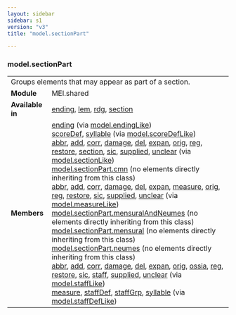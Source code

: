 ```yaml
---
layout: sidebar
sidebar: s1
version: "v3"
title: "model.sectionPart"

---
```


<div class="classSpec model">
   <h3 id="model.sectionPart">model.sectionPart</h3>
   <table class="wovenodd">
      <tr>
         <td colspan="2" class="wovenodd-col2">Groups elements that may appear as part of a section.</td>
      </tr>
      <tr>
         <td class="wovenodd-col1">
            <strong>Module</strong>
         </td>
         <td class="wovenodd-col2">MEI.shared</td>
      </tr>
      <tr>
         <td class="wovenodd-col1">
            <strong>Available in</strong>
         </td>
         <td class="wovenodd-col2">
            <div class="parent">
               <div>
                  <a class="link_odd_elementSpec" href="/{{ site.baseurl }}/{{ page.version }}/elements/ending.html">ending</a>, 
                  <a class="link_odd_elementSpec" href="/{{ site.baseurl }}/{{ page.version }}/elements/lem.html">lem</a>, 
                  <a class="link_odd_elementSpec" href="/{{ site.baseurl }}/{{ page.version }}/elements/rdg.html">rdg</a>, 
                  <a class="link_odd_elementSpec" href="/{{ site.baseurl }}/{{ page.version }}/elements/section.html">section</a>
               </div>
            </div>
         </td>
      </tr>
      <tr>
         <td class="wovenodd-col1">
            <strong>Members</strong>
         </td>
         <td class="wovenodd-col2">
            <div class="parent">
               <div>
                  <a class="link_odd_elementSpec" href="/{{ site.baseurl }}/{{ page.version }}/model-classes/ending.html">ending</a>
                  <span> (via 
                     <a class="link_odd_classSpec" href="/{{ site.baseurl }}/{{ page.version }}/model-classes/model.endingLike.html">model.endingLike</a>)
                  </span>
               </div>
               <div>
                  <a class="link_odd_elementSpec" href="/{{ site.baseurl }}/{{ page.version }}/model-classes/scoreDef.html">scoreDef</a>, 
                  <a class="link_odd_elementSpec" href="/{{ site.baseurl }}/{{ page.version }}/model-classes/syllable.html">syllable</a>
                  <span> (via 
                     <a class="link_odd_classSpec" href="/{{ site.baseurl }}/{{ page.version }}/model-classes/model.scoreDefLike.html">model.scoreDefLike</a>)
                  </span>
               </div>
               <div>
                  <a class="link_odd_elementSpec" href="/{{ site.baseurl }}/{{ page.version }}/model-classes/abbr.html">abbr</a>, 
                  <a class="link_odd_elementSpec" href="/{{ site.baseurl }}/{{ page.version }}/model-classes/add.html">add</a>, 
                  <a class="link_odd_elementSpec" href="/{{ site.baseurl }}/{{ page.version }}/model-classes/corr.html">corr</a>, 
                  <a class="link_odd_elementSpec" href="/{{ site.baseurl }}/{{ page.version }}/model-classes/damage.html">damage</a>, 
                  <a class="link_odd_elementSpec" href="/{{ site.baseurl }}/{{ page.version }}/model-classes/del.html">del</a>, 
                  <a class="link_odd_elementSpec" href="/{{ site.baseurl }}/{{ page.version }}/model-classes/expan.html">expan</a>, 
                  <a class="link_odd_elementSpec" href="/{{ site.baseurl }}/{{ page.version }}/model-classes/orig.html">orig</a>, 
                  <a class="link_odd_elementSpec" href="/{{ site.baseurl }}/{{ page.version }}/model-classes/reg.html">reg</a>, 
                  <a class="link_odd_elementSpec" href="/{{ site.baseurl }}/{{ page.version }}/model-classes/restore.html">restore</a>, 
                  <a class="link_odd_elementSpec" href="/{{ site.baseurl }}/{{ page.version }}/model-classes/section.html">section</a>, 
                  <a class="link_odd_elementSpec" href="/{{ site.baseurl }}/{{ page.version }}/model-classes/sic.html">sic</a>, 
                  <a class="link_odd_elementSpec" href="/{{ site.baseurl }}/{{ page.version }}/model-classes/supplied.html">supplied</a>, 
                  <a class="link_odd_elementSpec" href="/{{ site.baseurl }}/{{ page.version }}/model-classes/unclear.html">unclear</a>
                  <span> (via 
                     <a class="link_odd_classSpec" href="/{{ site.baseurl }}/{{ page.version }}/model-classes/model.sectionLike.html">model.sectionLike</a>)
                  </span>
               </div>
               <div>
                  <span>
                     <a class="link_odd_classSpec" href="/{{ site.baseurl }}/{{ page.version }}/model-classes/model.sectionPart.cmn.html">model.sectionPart.cmn</a> (no elements directly inheriting from this class)
                  </span>
               </div>
               <div>
                  <a class="link_odd_elementSpec" href="/{{ site.baseurl }}/{{ page.version }}/model-classes/abbr.html">abbr</a>, 
                  <a class="link_odd_elementSpec" href="/{{ site.baseurl }}/{{ page.version }}/model-classes/add.html">add</a>, 
                  <a class="link_odd_elementSpec" href="/{{ site.baseurl }}/{{ page.version }}/model-classes/corr.html">corr</a>, 
                  <a class="link_odd_elementSpec" href="/{{ site.baseurl }}/{{ page.version }}/model-classes/damage.html">damage</a>, 
                  <a class="link_odd_elementSpec" href="/{{ site.baseurl }}/{{ page.version }}/model-classes/del.html">del</a>, 
                  <a class="link_odd_elementSpec" href="/{{ site.baseurl }}/{{ page.version }}/model-classes/expan.html">expan</a>, 
                  <a class="link_odd_elementSpec" href="/{{ site.baseurl }}/{{ page.version }}/model-classes/measure.html">measure</a>, 
                  <a class="link_odd_elementSpec" href="/{{ site.baseurl }}/{{ page.version }}/model-classes/orig.html">orig</a>, 
                  <a class="link_odd_elementSpec" href="/{{ site.baseurl }}/{{ page.version }}/model-classes/reg.html">reg</a>, 
                  <a class="link_odd_elementSpec" href="/{{ site.baseurl }}/{{ page.version }}/model-classes/restore.html">restore</a>, 
                  <a class="link_odd_elementSpec" href="/{{ site.baseurl }}/{{ page.version }}/model-classes/sic.html">sic</a>, 
                  <a class="link_odd_elementSpec" href="/{{ site.baseurl }}/{{ page.version }}/model-classes/supplied.html">supplied</a>, 
                  <a class="link_odd_elementSpec" href="/{{ site.baseurl }}/{{ page.version }}/model-classes/unclear.html">unclear</a>
                  <span> (via 
                     <a class="link_odd_classSpec" href="/{{ site.baseurl }}/{{ page.version }}/model-classes/model.measureLike.html">model.measureLike</a>)
                  </span>
               </div>
               <div>
                  <span>
                     <a class="link_odd_classSpec" href="/{{ site.baseurl }}/{{ page.version }}/model-classes/model.sectionPart.mensuralAndNeumes.html">model.sectionPart.mensuralAndNeumes</a> (no elements directly inheriting from this class)
                  </span>
               </div>
               <div>
                  <span>
                     <a class="link_odd_classSpec" href="/{{ site.baseurl }}/{{ page.version }}/model-classes/model.sectionPart.mensural.html">model.sectionPart.mensural</a> (no elements directly inheriting from this class)
                  </span>
               </div>
               <div>
                  <span>
                     <a class="link_odd_classSpec" href="/{{ site.baseurl }}/{{ page.version }}/model-classes/model.sectionPart.neumes.html">model.sectionPart.neumes</a> (no elements directly inheriting from this class)
                  </span>
               </div>
               <div>
                  <a class="link_odd_elementSpec" href="/{{ site.baseurl }}/{{ page.version }}/model-classes/abbr.html">abbr</a>, 
                  <a class="link_odd_elementSpec" href="/{{ site.baseurl }}/{{ page.version }}/model-classes/add.html">add</a>, 
                  <a class="link_odd_elementSpec" href="/{{ site.baseurl }}/{{ page.version }}/model-classes/corr.html">corr</a>, 
                  <a class="link_odd_elementSpec" href="/{{ site.baseurl }}/{{ page.version }}/model-classes/damage.html">damage</a>, 
                  <a class="link_odd_elementSpec" href="/{{ site.baseurl }}/{{ page.version }}/model-classes/del.html">del</a>, 
                  <a class="link_odd_elementSpec" href="/{{ site.baseurl }}/{{ page.version }}/model-classes/expan.html">expan</a>, 
                  <a class="link_odd_elementSpec" href="/{{ site.baseurl }}/{{ page.version }}/model-classes/orig.html">orig</a>, 
                  <a class="link_odd_elementSpec" href="/{{ site.baseurl }}/{{ page.version }}/model-classes/ossia.html">ossia</a>, 
                  <a class="link_odd_elementSpec" href="/{{ site.baseurl }}/{{ page.version }}/model-classes/reg.html">reg</a>, 
                  <a class="link_odd_elementSpec" href="/{{ site.baseurl }}/{{ page.version }}/model-classes/restore.html">restore</a>, 
                  <a class="link_odd_elementSpec" href="/{{ site.baseurl }}/{{ page.version }}/model-classes/sic.html">sic</a>, 
                  <a class="link_odd_elementSpec" href="/{{ site.baseurl }}/{{ page.version }}/model-classes/staff.html">staff</a>, 
                  <a class="link_odd_elementSpec" href="/{{ site.baseurl }}/{{ page.version }}/model-classes/supplied.html">supplied</a>, 
                  <a class="link_odd_elementSpec" href="/{{ site.baseurl }}/{{ page.version }}/model-classes/unclear.html">unclear</a>
                  <span> (via 
                     <a class="link_odd_classSpec" href="/{{ site.baseurl }}/{{ page.version }}/model-classes/model.staffLike.html">model.staffLike</a>)
                  </span>
               </div>
               <div>
                  <a class="link_odd_elementSpec" href="/{{ site.baseurl }}/{{ page.version }}/model-classes/measure.html">measure</a>, 
                  <a class="link_odd_elementSpec" href="/{{ site.baseurl }}/{{ page.version }}/model-classes/staffDef.html">staffDef</a>, 
                  <a class="link_odd_elementSpec" href="/{{ site.baseurl }}/{{ page.version }}/model-classes/staffGrp.html">staffGrp</a>, 
                  <a class="link_odd_elementSpec" href="/{{ site.baseurl }}/{{ page.version }}/model-classes/syllable.html">syllable</a>
                  <span> (via 
                     <a class="link_odd_classSpec" href="/{{ site.baseurl }}/{{ page.version }}/model-classes/model.staffDefLike.html">model.staffDefLike</a>)
                  </span>
               </div>
            </div>
         </td>
      </tr>
   </table>
</div>